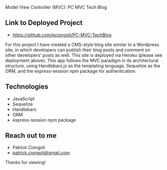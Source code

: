 Model View Controller (MVC): PC MVC Tech Blog

## Link to Deployed Project
* https://github.com/pciongoli/PC-MVC-TechBlog

For this project I have created a CMS-style blog site similar to a Wordpress site, in which developers can publish their blog posts and comment on other developers’ posts as well. 
This site is deployed via Heroku (please see deployment above). This app follows the MVC paradigm in its architectural structure, using Handlebars.js as the templating language, Sequelize as the ORM, and the express-session npm package for authentication.

## Technologies
- JavaScript
- Sequelize
- Handlebars
- ORM
- express-session npm package

## Reach out to me

- Patrick Ciongoli
- patrick.ciongoli@gmail.com

Thanks for viewing!
